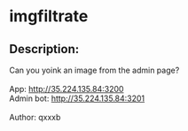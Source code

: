 
# imgfiltrate
## Description:
<div class="challenge-description">Can you yoink an image from the admin page?<br/>
<br/>
App: <a class="bbcode_url" href="http://35.224.135.84:3200">http://35.224.135.84:3200</a><br/>
Admin bot: <a class="bbcode_url" href="http://35.224.135.84:3201">http://35.224.135.84:3201</a><br/>
<br/>
Author: qxxxb</div>

